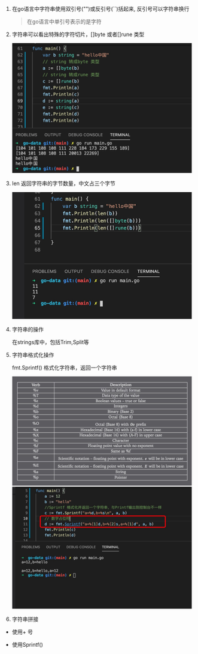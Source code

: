 1. 在go语言中字符串使用双引号("")或反引号(``)括起来, 反引号可以字符串换行

   > 在go语言中单引号表示的是字符

2. 字符串可以看出特殊的字符切片，[]byte 或者[]rune 类型

   ![avatar](../../assets/char2.jpg)

3. len 返回字符串的字节数量，中文占三个字节

   ![avatar](../../assets/len-string.jpg)

4. 字符串的操作

   在strings库中，包括Trim,Split等

5. 字符串格式化操作

   fmt.Sprintf() 格式化字符串，返回一个字符串

   ![avatar](../../assets/format.jpg)
   ![avatar](../../assets/format1.jpg)

6. 字符串拼接

+ 使用+ 号

+ 使用Sprintf()


